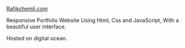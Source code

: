
[Rafikchemli.com](rafikchemli.com)


Responsive Portfolio Website Using Html, Css and JavaScript, With a beautiful user interface. 

Hosted on digital ocean.
